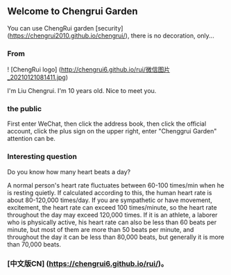 ## Welcome to Chengrui Garden

You can use ChengRui garden [security] (https://chengrui2010.github.io/chengrui/), there is no decoration, only...



### From 

! [ChengRui logo] (http://chengrui6.github.io/rui/微信图片_20210121081411.jpg)



I'm Liu Chengrui. I'm 10 years old. Nice to meet you.

### the public



First enter WeChat, then click the address book, then click the official account, click the plus sign on the upper right, enter "Chenggrui Garden" attention can be.



### Interesting question



Do you know how many heart beats a day?

A normal person's heart rate fluctuates between 60-100 times/min when he is resting quietly. If calculated according to this, the human heart rate is about 80-120,000 times/day. If you are sympathetic or have movement, excitement, the heart rate can exceed 100 times/minute, so the heart rate throughout the day may exceed 120,000 times. If it is an athlete, a laborer who is physically active, his heart rate can also be less than 60 beats per minute, but most of them are more than 50 beats per minute, and throughout the day it can be less than 80,000 beats, but generally it is more than 70,000 beats.

### [中文版CN] (https://chengrui6.github.io/rui/)。
